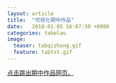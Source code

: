 ```yaml
---
layout: article
title:  "可视化期中作品"
date:   2018-01-05 16:07:50 +0800
categories: tabelau
image:
  teaser: tabqizhong.gif
  feature: tabtxt.gif
---
```

<html>
<head>
</head>
<body>
<a href="https://lamkk.github.io/lanqizhong.github.io/" target="_blank">点击跳出期中作品网页。</a>
</body>
</html>